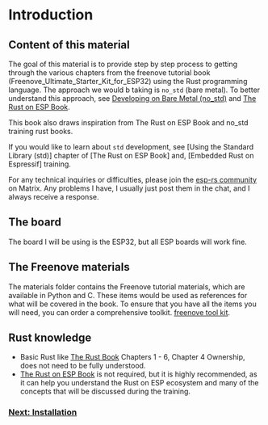 
# Introduction

## Content of this material

The goal of this material is to provide step by step process to getting through the various chapters from the freenove tutorial book (Freenove_Ultimate_Starter_Kit_for_ESP32) using the Rust programming language. The approach we would b taking is `no_std` (bare metal). To better understand this approach, see [Developing on Bare Metal (no_std)](https://docs.esp-rs.org/book/overview/using-the-core-library.html) and [The Rust on ESP Book](https://docs.esp-rs.org/no_std-training/).

This book also draws inspiration from The Rust on ESP Book and no_std training rust books.

If you would like to learn about `std` development, see [Using the Standard Library (std)] chapter of [The Rust on ESP Book] and,
[Embedded Rust on Espressif] training.

For any technical inquiries or difficulties, please join the [esp-rs community](https://matrix.to/#/#esp-rs:matrix.org) on Matrix. Any problems I have, I usually just post them in the chat, and I always receive a response.

## The board

The board I will be using is the ESP32, but all ESP boards will work fine.

## The Freenove materials

The materials folder contains the Freenove tutorial materials, which are available in Python and C. These items would be used as references for what will be covered in the book.
To ensure that you have all the items you will need, you can order a comprehensive toolkit. [freenove tool kit](https://www.amazon.com/FREENOVE-Ultimate-ESP32-WROVER-Included-Compatible/dp/B0CJJJ7BCY/ref=sr_1_8?dib=eyJ2IjoiMSJ9.MYk0voOCzP8pMzF_jnFDtoIaJU4oJvRaxGvn51TD5sWLndAy-Fb86jsc0tPBI3JBprnhIUwq1EsEuEH0mnLwtkO1Khf7Mt6lzaYxmxVLOgAtZPMBW2QS-oOkHvewS1bWfIb65gNNbYPARzEY-36T_DBwCglmjnlR7f9lISzh3TZEpXrpt24c0cYFxSE_UF_DiMTu_l0Ba6nO6qkckSR12jLWdGM2RpBm2_yZ3UmKTMM.54VVLDW3vagvBVv2R-u8eVMgVOZSkHd_O1NS0aoa6lY&dib_tag=se&keywords=freenove&qid=1737893230&sr=8-8&th=1).

## Rust knowledge

- Basic Rust like [The Rust Book](https://doc.rust-lang.org/book/) Chapters 1 - 6, Chapter 4 Ownership, does not need to be fully understood.
- [The Rust on ESP Book](https://esp-rs.github.io/book/) is not required, but it is highly recommended, as it can help you understand the Rust on ESP ecosystem and many of the concepts that will be discussed during the training.

### [Next: Installation](02_installations.md)
